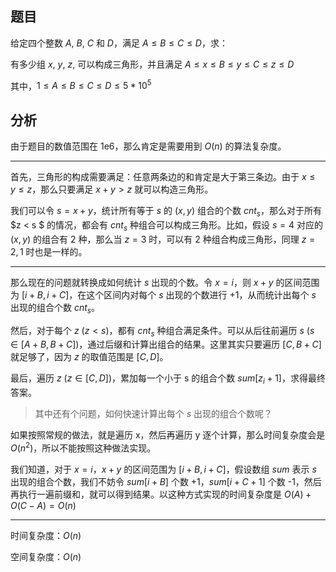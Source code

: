 ## 题目

给定四个整数 $A$, $B$, $C$ 和 $D$，满足 $A \le B \le C \le D$，求：

有多少组 $x$, $y$, $z$, 可以构成三角形，并且满足 $A \le x \le B \le y \le C \le z \le D$

其中，$1 \le A \le B \le C \le D \le 5*10^5$

## 分析

由于题目的数值范围在 1e6，那么肯定是需要用到 $O(n)$ 的算法复杂度。

---

首先，三角形的构成需要满足：任意两条边的和肯定是大于第三条边。由于 $x \le y \le z$，那么只要满足 $x + y > z$ 就可以构造三角形。

我们可以令 $s = x + y$，统计所有等于 $s$ 的 $(x,y)$ 组合的个数 $cnt_s$，那么对于所有 $z < s $ 的情况，都会有 $cnt_s$ 种组合可以构成三角形。比如，假设 $s=4$ 对应的 $(x,y)$ 的组合有 2 种，那么当 $z=3$ 时，可以有 2 种组合构成三角形，同理 $z=2,1$ 时也是一样的。

---
那么现在的问题就转换成如何统计 $s$ 出现的个数。令 $x=i$，则 $x+y$ 的区间范围为 $[i+B, i+C]$，在这个区间内对每个 $s$ 出现的个数进行 +1，从而统计出每个 $s$ 出现的组合个数 $cnt_s$。

然后，对于每个 $z$ ($z<s$)，都有 $cnt_s$ 种组合满足条件。可以从后往前遍历 $s$ ($s \in [A+B, B+C]$)，通过后缀和计算出组合的结果。这里其实只要遍历 $[C, B+C]$ 就足够了，因为 $z$ 的取值范围是 $[C,D]$。

最后，遍历 $z$ ($z \in [C,D]$)，累加每一个小于 s 的组合个数 $sum[z_i+1]$，求得最终答案。

> 其中还有个问题，如何快速计算出每个 $s$ 出现的组合个数呢？

如果按照常规的做法，就是遍历 x，然后再遍历 y 逐个计算，那么时间复杂度会是 $O(n^2)$，所以不能按照这种做法实现。

我们知道，对于 $x=i$，$x+y$ 的区间范围为 $[i+B, i+C]$，假设数组 $sum$ 表示 $s$ 出现的组合个数，我们不妨令 $sum[i+B]$ 个数 +1，$sum[i+C+1]$ 个数 -1，然后再执行一遍前缀和，就可以得到结果。以这种方式实现的时间复杂度是 $O(A) + O(C-A) = O(n)$

---

时间复杂度：$O(n)$

空间复杂度：$O(n)$